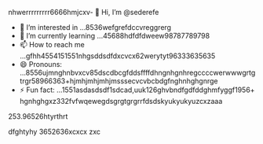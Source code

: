 nhwerrrrrrrrr6666hmjcxv- 👋 Hi, I’m @sederefe
- 👀 I’m interested in ...8536wefgrefdccvreggrerg
- 🌱 I’m currently learning ...45688hdfdfdweew98787789798
- 📫 How to reach me ...gfhh4554151551nhgsddsdfdxcvcx62werytyt96333635635
- 😄 Pronouns: ...8556ujmnghnbvxcv85dscdbcgfddsffffdhngnhgnhregccccwerwwwgrtgtrgr58966363+hjmhjmhjmhjmsssecvcvbcbdgfnghnhghgnrge
- ⚡ Fun fact: ...1551asdasdsdf1sdcad,uuk126ghvbndfgdfddghmfyggf1956+
hgnhghgxz332fvfwqewegdsgrgtgrgrrfdsdskyukyukyuzcxzaaa
<!---sdf456996cvxgfbfffsdfsdchgnghghccdewfewffewsdfsfdsdfsdfsdsdsdgfdfdfd66ur GitsdffdHub pgreddfdfgjgh
ofvbbvile.vbvbvbnvbhulljjhjgjh
You can click the Preview link to take a look fsdat your fsd45.525xcvcxdasdsadfgdfxcvyuthj
--->253.96526htyrthrt
dfghtyhy
3652636xcxcx
zxc
